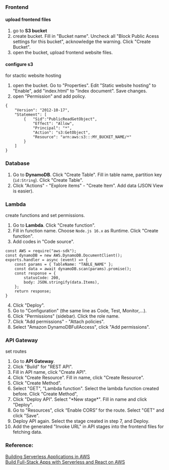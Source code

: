 ### Frontend
#### upload frontend files
1. go to **S3 bucket**
2. create bucket. Fill in "Bucket name". Uncheck all "Block Public Acess settings for this bucket", acknowledge the warning. Click "Create Bucket".
3. open the bucket, upload frontend website files.
#### configure s3
for stactic website hosting  
1. open the bucket. Go to "Properties". Edit "Static website hosting" to "Enable", add "index.html" to "Index document". Save changes.
2. open "Permission" and add policy.
```
{
    "Version": "2012-10-17",
    "Statement": [
        {   "Sid":"PublicReadGetObject",
            "Effect": "Allow",
            "Principal": "*",
            "Action": "s3:GetObject",
            "Resource": "arn:aws:s3:::MY_BUCKET_NAME/*"
        }
    ]
}
```
### Database
1. Go to **DynamoDB**. Click "Create Table". Fill in table name, partition key (`id:String`). Click "Create Table".
2. Click "Actions" - "Explore items" - "Create Item". Add data (JSON View is easier).

### Lambda
create functions and set permissions.  
1. Go to **Lambda**. Click "Create function".
2. Fill in function name. Choose `Node.js 16.x` as Runtime. Click "Create function".
3. Add codes in "Code source".
```
const AWS = require("aws-sdk");
const dynamoDB = new AWS.DynamoDB.DocumentClient();
exports.handler = async (event) => {
    const params = { TableName: "TABLE_NAME" };
    const data = await dynamoDB.scan(params).promise();
    const response = {
        statusCode: 200,
        body: JSON.stringify(data.Items),
    };
    return response;
}
```
4. Click "Deploy".
5. Go to "Configuration" (the same line as Code, Test, Monitor,...).
6. Click "Permissions" (sidebar). Click the role name.
7. Click "Add permissions" - "Attach policies".
8. Select "Amazon DynamoDBFullAccess", click "Add permissions".
### API Gateway
set routes  
1. Go to **API Gateway**.
2. Click "Build" for "REST API".
3. Fill in API name, click "Create API".
4. Click "Create Resource". Fill in name, click "Create Resource".
5. Click "Create Method".
6. Select "GET", "Lambda function". Select the lambda function created before. Click "Create Method",
7. Click "Deploy API". Select "\*New stage\*". Fill in name and click "Deploy".
8. Go to "Resources", click “Enable CORS” for the route. Select "GET" and click "Save".
9. Deploy API again. Select the stage created in step 7, and Deploy.
10. Add the generated "Invoke URL" in API stages into the frontend files for fetching data.

### Reference:
[Building Serverless Applications in AWS](https://www.linkedin.com/learning/building-serverless-applications-in-aws)  
[Build Full-Stack Apps with Serverless and React on AWS](http://s3-bnb.s3-website-us-east-1.amazonaws.com/s3-bnb-serverless/)
